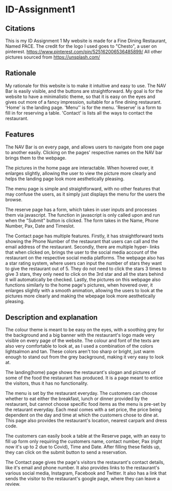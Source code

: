 # ID-Assignment1

Citations
---------
This is my ID Assignment 1
My website is made for a Fine Dining Restaurant, Named PACE.
The credit for the logo I used goes to "Chesto", a user on pinterest.
https://www.pinterest.com/pin/525162006536485899/
All other pictures sourced from https://unsplash.com/

Rationale
---------
My rationale for this website is to make it intuitive and easy to use.
The NAV Bar is easily visible, and the buttons are straightforward.
My goal is for the website to have a minimalistic theme, so that it is easy
on the eyes and gives out more of a fancy impression, suitable for a fine
dining restaurant.
'Home' is the landing page.
'Menu'' is for the menu.
'Reserve' is a form to fill in for reserving a table.
'Contact' is lists all the ways to contact the restaurant.

Features
--------
The NAV Bar is on every page, and allows users to navigate from one page
to another easily. Clicking on the pages' respective names on the NAV
bar brings them to the webpage.

The pictures in the home page are interactable. When hovered over, it
enlarges slightly, allowing the user to view the picture more clearly and
helps the landing page look more aesthetically pleasing.

The menu page is simple and straightforward, with no other features that
may confuse the users, as it simply just displays the menu for the users
the browse.

The reserve page has a form, which takes in user inputs and processes 
them via javascript. The function in javascript is only called upon and
run when the "Submit" button is clicked. The form takes in the Name,
Phone Number, Pax, Date and Timeslot.

The Contact page has multiple features. Firstly, it has straightforward
texts showing the Phone Number of the restaurant that users can call and
the email address of the restaurant. Secondly, there are multiple hyper-
links that when clicked on, brings the user to the social media account of
the restaurant on the respective social media platforms. The webpage also
has a star rating system, where users can input the number of stars they
want to give the restaurant out of 5. They do not need to click the stars
3 times to give 3 stars, they only need to click on the 3rd star and all
the stars behind it will automatically be checked. Lastly, the pictures
on this webpage also functions similarly to the home page's pictures, when
hovered over, it enlarges slightly with a smooth animation, allowing the
users to look at the pictures more clearly and making the wbepage look
more aesthetically pleasing.

Description and explanation
---------------------------
The colour theme is meant to be easy on the eyes, with a soothing grey for
the background and a big banner with the restaurant's logo made very visible
on every page of the website. The colour and font of the texts are also very
comfortable to look at, as I used a combination of the colors lightsalmon and
tan. These colors aren't too sharp or bright, just warm enough to stand out
from the grey background, making it very easy to look at.

The landing(home) page shows the restaurant's slogan and pictures of some of
the food the restaurant has produced. It is a page meant to entice the
visitors, thus it has no functionality.

The menu is set by the restaurant everyday. The customers can choose whether
to eat either the breakfast, lunch or dinner provided by the restaurant, but
cannot choose specific food items as the menu is pre-set by the retaurant
everyday. Each meal comes with a set price, the price being dependent on the
day and time at which the customers chose to dine at. This page also provides
the restaurant's location, nearest carpark and dress code.

The customers can easily book a table at the Reserve page, with an easy to fill
up form only requiring the customers name, contact number, Pax (right now it's up
to 2 due to Covid), Time and Date. After filling these fields up, they can click
on the submit button to send a reservation.

The Contact page gives the page's visitors the restaurant's contact details, like
it's email and phone number. It also provides links to the restaurant's various
social media, Instagram, Facebook and Twitter. It also has a link that sends the
visitor to the restaurant's google page, where they can leave a review.

